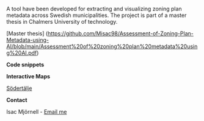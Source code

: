 A tool have been developed for extracting and visualizing zoning plan metadata across Swedish municipalities. 
The project is part of a master thesis in Chalmers University of technology.

[Master thesis] (https://github.com/Misac98/Assessment-of-Zoning-Plan-Metadata-using-AI/blob/main/Assessment%20of%20zoning%20plan%20metadata%20using%20AI.pdf)

**Code snippets**


**Interactive Maps**

[Södertälje](https://misac98.github.io/.../S%C3%B6dert%C3%A4lje.html)

**Contact**

Isac Mjörnell - [Email me](mailto:isac.mjornell@krook.tjader.se)
